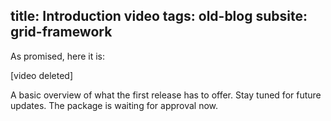 title: Introduction video
tags: old-blog
subsite: grid-framework
---

As promised, here it is:

[video deleted]

A basic overview of what the first release has to offer. Stay tuned for future
updates. The package is waiting for approval now.
